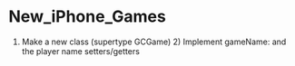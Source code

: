New\_iPhone\_Games
==================

1) Make a new class (supertype GCGame) 2) Implement gameName: and the player name setters/getters
